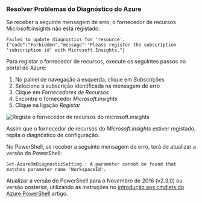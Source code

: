 ### <a name="troubleshoot-azure-diagnostics"></a>Resolver Problemas do Diagnóstico do Azure

Se receber a seguinte mensagem de erro, o fornecedor de recursos Microsoft.insights não está registado:

`Failed to update diagnostics for 'resource'. {"code":"Forbidden","message":"Please register the subscription 'subscription id' with Microsoft.Insights."}`

Para registar o fornecedor de recursos, execute os seguintes passos no portal do Azure:

1.  No painel de navegação à esquerda, clique em *Subscrições*
2.  Selecione a subscrição identificada na mensagem de erro
3.  Clique em *Fornecedores de Recursos*
4.  Encontre o fornecedor *Microsoft.insights*
5.  Clique na ligação *Registar*

![Registe o fornecedor de recursos do microsoft.insights](./media/log-analytics-troubleshoot-azure-diagnostics/log-analytics-register-microsoft-diagnostics-resource-provider.png)

Assim que o fornecedor de recursos do *Microsoft.insights* estiver registado, repita o diagnóstico de configuração.


No PowerShell, se receber a seguinte mensagem de erro, terá de atualizar a versão do PowerShell:

`Set-AzureRmDiagnosticSetting : A parameter cannot be found that matches parameter name 'WorkspaceId'.`

Atualizar a versão do PowerShell para o Novembro de 2016 (v2.3.0) ou versão posterior, utilizando as instruções no [introdução aos cmdlets do Azure PowerShell](https://docs.microsoft.com/powershell/azureps-cmdlets-docs/) artigo.

